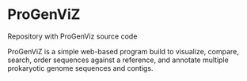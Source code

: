 ProGenViZ
=========

Repository with ProGenViz source code

ProGenViZ is a simple web-based program build to visualize, compare, search, order sequences against a reference, and annotate multiple prokaryotic genome sequences and contigs.
